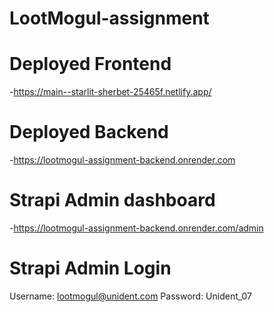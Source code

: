 # LootMogul-assignment

# Deployed Frontend 
-https://main--starlit-sherbet-25465f.netlify.app/

# Deployed Backend
-https://lootmogul-assignment-backend.onrender.com

# Strapi Admin dashboard 
-https://lootmogul-assignment-backend.onrender.com/admin


# Strapi Admin Login
Username: lootmogul@unident.com
Password: Unident_07
